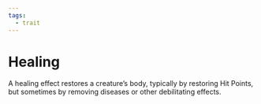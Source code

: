 ```yaml
---
tags:
  - trait
---
```

# Healing

A healing effect restores a creature’s body, typically by restoring Hit Points, but sometimes by removing diseases or other debilitating effects.
